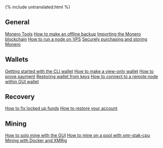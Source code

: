 {% include untranslated.html %}
<div class="guides">
<section class="container">
    <div class="row">
        <div class="left half no-pad-sm col-lg-6 col-md-6 col-sm-12 col-xs-12">
            <div class="info-block">
                <div class="row center-xs">
                    <div class="col">
                        <h2>General</h2>
                    </div>
                </div>
<div class="row start-xs" markdown="1">

[Monero Tools]({{site.baseurl}}/resources/user-guides/monero_tools.html)
[How to make an offline backup]({{site.baseurl}}/resources/user-guides/Offline_Backup.html)
[Importing the Monero blockchain]({{site.baseurl}}/resources/user-guides/importing_blockchain.html)
[How to run a node on VPS]({{site.baseurl}}/resources/user-guides/vps_run_node.html)
[Securely purchasing and storing Monero]({{site.baseurl}}/resources/user-guides/securely_purchase.html)

</div>
            </div>
        </div>
        <div class="right half col-lg-6 col-md-6 col-sm-12 col-xs-12">
            <div class="info-block">
                <div class="row center-xs">
                    <div class="col">
                        <h2>Wallets</h2>
                    </div>
                </div>
<div class="row start-xs" markdown="1">

[Getting started with the CLI wallet]({{site.baseurl}}/resources/user-guides/monero-wallet-cli.html)
[How to make a view-only wallet]({{site.baseurl}}/resources/user-guides/view_only.html)
[How to prove payment]({{site.baseurl}}/resources/user-guides/prove-payment.html)
[Restoring wallet from keys]({{site.baseurl}}/resources/user-guides/restore_from_keys.html)
[How to connect to a remote node within GUI wallet]({{site.baseurl}}/resources/user-guides/remote_node_gui.html)

</div>
            </div>
        </div>
    </div>
</section>

<section class="container">
    <div class="row">
        <div class="left half no-pad-sm col-lg-6 col-md-6 col-sm-12 col-xs-12">
            <div class="info-block">
                <div class="row center-xs">
                    <div class="col">
                        <h2>Recovery</h2>
                    </div>
                </div>
<div class="row start-xs" markdown="1">

[How to fix locked up funds]({{site.baseurl}}/resources/user-guides/howto_fix_stuck_funds.html)
[How to restore your account]({{site.baseurl}}/resources/user-guides/restore_account.html)

</div>
            </div>
        </div>
        <div class="right half col-lg-6 col-md-6 col-sm-12 col-xs-12">
            <div class="info-block">
                <div class="row center-xs">
                    <div class="col">
                        <h2>Mining</h2>
                    </div>
                </div>
<div class="row start-xs" markdown="1">

[How to solo mine with the GUI]({{site.baseurl}}/resources/user-guides/solo_mine_GUI.html)
[How to mine on a pool with xmr-stak-cpu]({{site.baseurl}}/resources/user-guides/mine-to-pool.html)
[Mining with Docker and XMRig]({{site.baseurl}}/resources/user-guides/mining_with_xmrig_and_docker.html)

</div>
            </div>
        </div>
    </div>
    
    
    
</section>
</div>